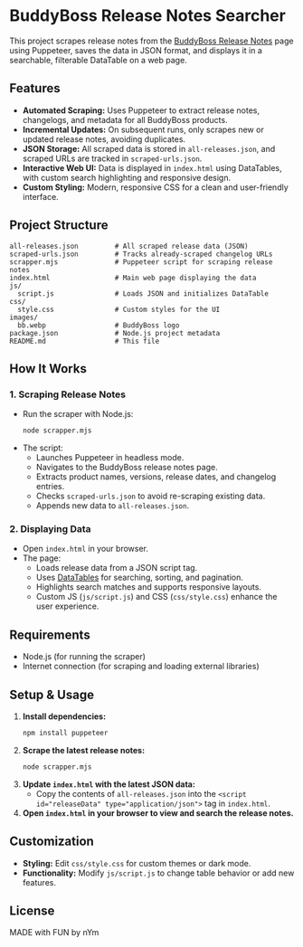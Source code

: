 # BuddyBoss Release Notes Searcher

This project scrapes release notes from the [BuddyBoss Release Notes](https://www.buddyboss.com/resources/release-notes/) page using Puppeteer, saves the data in JSON format, and displays it in a searchable, filterable DataTable on a web page.

## Features

- **Automated Scraping:** Uses Puppeteer to extract release notes, changelogs, and metadata for all BuddyBoss products.
- **Incremental Updates:** On subsequent runs, only scrapes new or updated release notes, avoiding duplicates.
- **JSON Storage:** All scraped data is stored in `all-releases.json`, and scraped URLs are tracked in `scraped-urls.json`.
- **Interactive Web UI:** Data is displayed in `index.html` using DataTables, with custom search highlighting and responsive design.
- **Custom Styling:** Modern, responsive CSS for a clean and user-friendly interface.

## Project Structure

```
all-releases.json         # All scraped release data (JSON)
scraped-urls.json         # Tracks already-scraped changelog URLs
scrapper.mjs              # Puppeteer script for scraping release notes
index.html                # Main web page displaying the data
js/
  script.js               # Loads JSON and initializes DataTable
css/
  style.css               # Custom styles for the UI
images/
  bb.webp                 # BuddyBoss logo
package.json              # Node.js project metadata
README.md                 # This file
```

## How It Works

### 1. Scraping Release Notes

- Run the scraper with Node.js:
  ```sh
  node scrapper.mjs
  ```
- The script:
  - Launches Puppeteer in headless mode.
  - Navigates to the BuddyBoss release notes page.
  - Extracts product names, versions, release dates, and changelog entries.
  - Checks `scraped-urls.json` to avoid re-scraping existing data.
  - Appends new data to `all-releases.json`.

### 2. Displaying Data

- Open `index.html` in your browser.
- The page:
  - Loads release data from a JSON script tag.
  - Uses [DataTables](https://datatables.net/) for searching, sorting, and pagination.
  - Highlights search matches and supports responsive layouts.
  - Custom JS (`js/script.js`) and CSS (`css/style.css`) enhance the user experience.

## Requirements

- Node.js (for running the scraper)
- Internet connection (for scraping and loading external libraries)

## Setup & Usage

1. **Install dependencies:**
   ```sh
   npm install puppeteer
   ```
2. **Scrape the latest release notes:**
   ```sh
   node scrapper.mjs
   ```
3. **Update `index.html` with the latest JSON data:**
   - Copy the contents of `all-releases.json` into the `<script id="releaseData" type="application/json">` tag in `index.html`.
4. **Open `index.html` in your browser to view and search the release notes.**

## Customization

- **Styling:** Edit `css/style.css` for custom themes or dark mode.
- **Functionality:** Modify `js/script.js` to change table behavior or add new features.

## License

MADE with FUN by nYm